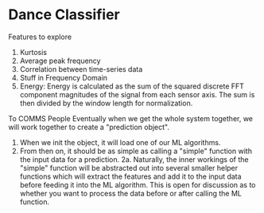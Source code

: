 # Dance Classifier

Features to explore

1. Kurtosis
2. Average peak frequency
3. Correlation between time-series data
4. Stuff in Frequency Domain
5. Energy: Energy is calculated as the sum of the squared discrete FFT component magnitudes of the signal from each sensor axis. The sum is then divided by the window length for normalization.


To COMMS People
Eventually when we get the whole system together, we will work together to create a "prediction object".
1. When we init the object, it will load one of our ML algorithms.
2. From then on, it should be as simple as calling a "simple" function with the input data for a prediction. 
2a. Naturally, the inner workings of the "simple" function will be abstracted out into several smaller helper functions which will extract the features and add it to the input data before feeding it into the ML algorithm. This is open for discussion as to whether you want to process the data before or after calling the ML function.
